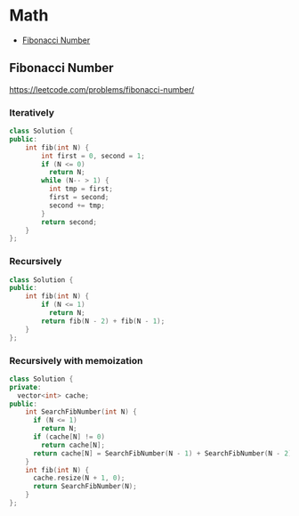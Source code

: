 # Math

+ [Fibonacci Number](#fibonacci-number)

## Fibonacci Number

https://leetcode.com/problems/fibonacci-number/

### Iteratively
```C++ 
class Solution {
public:
    int fib(int N) {
        int first = 0, second = 1;
        if (N <= 0)
          return N;
        while (N-- > 1) {
          int tmp = first;
          first = second;
          second += tmp;
        }
        return second;
    }
};
```

### Recursively

```C++
class Solution {
public:
    int fib(int N) {
        if (N <= 1)
          return N;
        return fib(N - 2) + fib(N - 1);
    }
};
```

### Recursively with memoization

```C++
class Solution {
private:
  vector<int> cache;
public:
    int SearchFibNumber(int N) {
      if (N <= 1)
        return N;
      if (cache[N] != 0)
        return cache[N];      
      return cache[N] = SearchFibNumber(N - 1) + SearchFibNumber(N - 2);  
    }
    int fib(int N) {
      cache.resize(N + 1, 0);
      return SearchFibNumber(N);
    }
};
```


